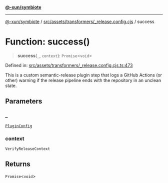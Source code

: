 [**@-xun/symbiote**](../../../../../README.md)

***

[@-xun/symbiote](../../../../../README.md) / [src/assets/transformers/\_release.config.cjs](../README.md) / success

# Function: success()

> **success**(`_`, `context`): `Promise`\<`void`\>

Defined in: [src/assets/transformers/\_release.config.cjs.ts:473](https://github.com/Xunnamius/symbiote/blob/93db40a191a3211953c897ee68551b6408725320/src/assets/transformers/_release.config.cjs.ts#L473)

This is a custom semantic-release plugin step that logs a GitHub Actions (or
other) warning if the release pipeline ends with the repository in an unclean
state.

## Parameters

### \_

[`PluginConfig`](../type-aliases/PluginConfig.md)

### context

`VerifyReleaseContext`

## Returns

`Promise`\<`void`\>
